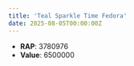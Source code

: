 ```yaml
---
title: 'Teal Sparkle Time Fedora'
date: 2025-08-05T00:00:00Z
---
```

- **RAP**: 3780976
- **Value**: 6500000
